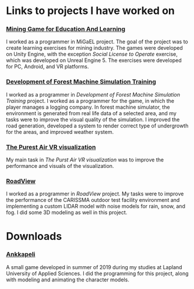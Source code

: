 # Links to projects I have worked on

### [Mining Game for Education And Learning](https://www.migael.fi/)
I worked as a programmer in MiGaEL project. The goal of the project was to create learning exercises for mining industry. The games were developed on Unity Engine, with the exception _Social License to Operate_ exercise, which was developed on Unreal Engine 5. The exercises were developed for PC, Android, and VR platforms. 

### [Development of Forest Machine Simulation Training](https://www.frostbit.fi/en/portfolio/mesi/)
I worked as a programmer in _Development of Forest Machine Simulation Training_ project. I worked as a programmer for the game, in which the player manages a logging company. In forest machine simulator, the environment is generated from real life data of a selected area, and my tasks were to improve the visual quality of the simulation. I improved the road generation, developed a system to render correct type of undergrowth for the areas, and improved weather system. 

### [The Purest Air VR visualization](https://discovermuonio.fi/en/thepurestair/virtual-trip-to-pallas-yllastunturi-national-park/)
My main task in _The Purst Air VR visualization_ was to improve the performance and visuals of the visualization. 

### [RoadView](https://www.frostbit.fi/en/portfolio/roadview/)
I worked as a programmer in _RoadView_ project. My tasks were to improve the performance of the CARISSMA outdoor test facility environment and implementing a custom LIDAR model with noise models for rain, snow, and fog. I did some 3D modeling as well in this project.

# Downloads
### [Ankkapeli](https://github.com/hannulatvv/Portfolio/releases/download/Games/AnkkapeliBuild.zip)
A small game developed in summer of 2019 during my studies at Lapland University of Applied Sciences. I did the programming for this project, along with modeling and animating the character models.

